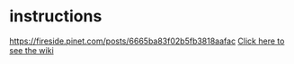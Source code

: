 # instructions
https://fireside.pinet.com/posts/6665ba83f02b5fb3818aafac
[Click here to see the wiki](https://github.com/pi-node/instructions/wiki)
